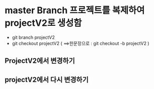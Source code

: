 # master Branch 프로젝트를 복제하여 projectV2로 생성함
* git branch projectV2
* git checkout projectV2
( ==>한문장으로 : git checkout -b projectV2 )

## ProjectV2에서 변경하기
## projectV2에서 다시 변경하기
